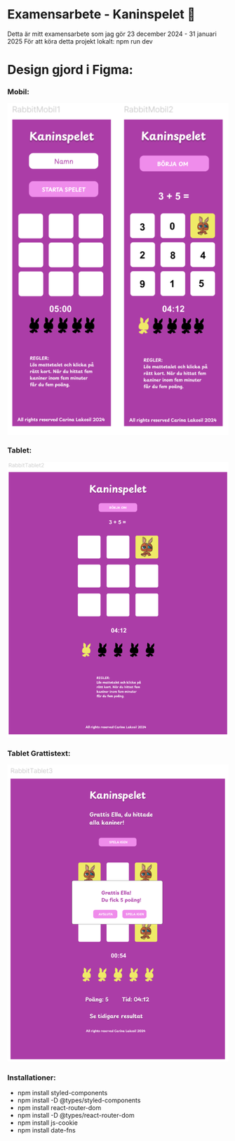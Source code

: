 # Examensarbete - Kaninspelet 🐰
Detta är mitt examensarbete som jag gör 23 december 2024 - 31 januari 2025
För att köra detta projekt lokalt: npm run dev 
# Design gjord i Figma:

### Mobil:
![Mobil](/src/assets/img/screenshots/mobile_version.png)
### Tablet:
![Tablet](/src/assets/img/screenshots/tablet_version2.png)
### Tablet Grattistext:
![Tablet](/src/assets/img/screenshots/tablet_grattis.png)


### Installationer:

- npm install styled-components
- npm install -D @types/styled-components
- npm install react-router-dom
- npm install -D @types/react-router-dom
- npm install js-cookie
- npm install date-fns


